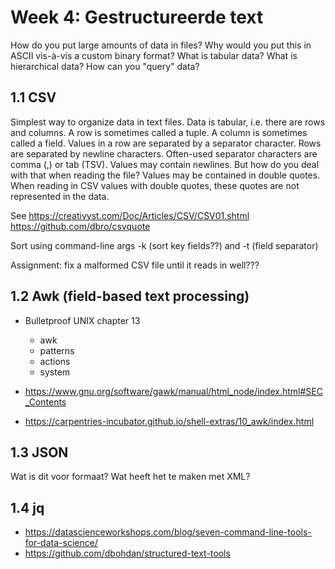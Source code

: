 # Week 4: Gestructureerde text

How do you put large amounts of data in files? Why would you put this in ASCII vis-à-vis a custom binary format? What is tabular data? What is hierarchical data? How can you "query" data?

## 1.1 CSV

Simplest way to organize data in text files. Data is tabular, i.e. there are rows and columns. A row is sometimes called a tuple. A column is sometimes called a field.
Values in a row are separated by a separator character. Rows are separated by newline characters.
Often-used separator characters are comma (,) or tab (TSV).
Values may contain newlines. But how do you deal with that when reading the file? Values may be contained in double quotes. When reading in CSV values with double quotes, these quotes are not represented in the data.

See https://creativyst.com/Doc/Articles/CSV/CSV01.shtml
https://github.com/dbro/csvquote

Sort using command-line args -k (sort key fields??) and -t (field separator)

Assignment: fix a malformed CSV file until it reads in well???

## 1.2 Awk (field-based text processing)

- Bulletproof UNIX chapter 13
    - awk
    - patterns
    - actions
    - system


- https://www.gnu.org/software/gawk/manual/html_node/index.html#SEC_Contents
- https://carpentries-incubator.github.io/shell-extras/10_awk/index.html

## 1.3 JSON

Wat is dit voor formaat? Wat heeft het te maken met XML?

## 1.4 jq

- https://datascienceworkshops.com/blog/seven-command-line-tools-for-data-science/
- https://github.com/dbohdan/structured-text-tools
